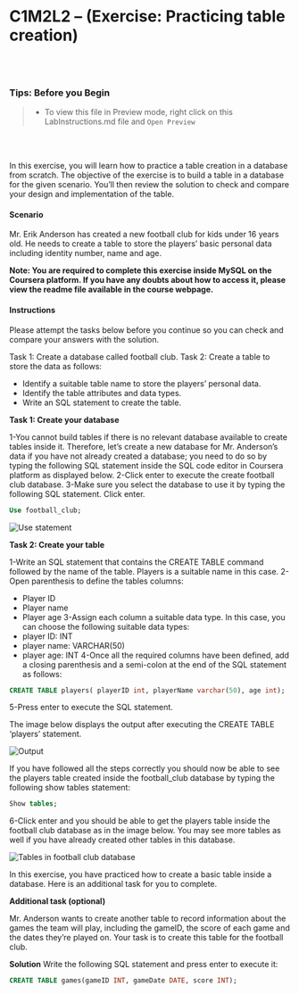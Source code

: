 # C1M2L2 – (Exercise: Practicing table creation)

<br><br>

### **Tips: Before you Begin**

> - To view this file in Preview mode, right click on this LabInstructions.md file and `Open Preview`

<br>
<br>

In this exercise, you will learn how to practice a table creation in a database from scratch. The objective of the exercise is to build a table in a database for the given scenario. You’ll then review the solution to check and compare your design and implementation of the table.

#### Scenario

Mr. Erik Anderson has created a new football club for kids under 16 years old. He needs to create a table to store the players’ basic personal data including identity number, name and age.

**Note: You are required to complete this exercise inside MySQL on the Coursera platform. If you have any doubts about how to access it, please view the readme file available in the course webpage.**

#### Instructions

Please attempt the tasks below before you continue so you can check and compare your answers with the solution.

Task 1: Create a database called football club.
Task 2: Create a table to store the data as follows:

- Identify a suitable table name to store the players’ personal data.
- Identify the table attributes and data types.
- Write an SQL statement to create the table.

**Task 1: Create your database**

1-You cannot build tables if there is no relevant database available to create tables inside it. Therefore, let’s create a new database for Mr. Anderson’s data if you have not already created a database; you need to do so by typing the following SQL statement inside the SQL code editor in Coursera platform as displayed below.
2-Click enter to execute the create football club database.
3-Make sure you select the database to use it by typing the following SQL statement. Click enter.

```SQL
Use football_club;

```

![Use statement](PracticingTableCreationImages/Picture1.PNG)

**Task 2: Create your table**

1-Write an SQL statement that contains the CREATE TABLE command followed by the name of the table. Players is a suitable name in this case.
2-Open parenthesis to define the tables columns:

- Player ID
- Player name
- Player age
  3-Assign each column a suitable data type. In this case, you can choose the following suitable data types:
- player ID: INT
- player name: VARCHAR(50)
- player age: INT
  4-Once all the required columns have been defined, add a closing parenthesis and a semi-colon at the end of the SQL statement as follows:

```SQL
CREATE TABLE players( playerID int, playerName varchar(50), age int);

```

5-Press enter to execute the SQL statement.

The image below displays the output after executing the CREATE TABLE ‘players’ statement.

![Output](PracticingTableCreationImages/Picture2.PNG)

If you have followed all the steps correctly you should now be able to see the players table created inside the football_club database by typing the following show tables statement:

```SQL
Show tables;

```

6-Click enter and you should be able to get the players table inside the football club database as in the image below. You may see more tables as well if you have already created other tables in this database.

![Tables in football club database](PracticingTableCreationImages/Picture3.PNG)

In this exercise, you have practiced how to create a basic table inside a database. Here is an additional task for you to complete.

**Additional task (optional)**

Mr. Anderson wants to create another table to record information about the games the team will play, including the gameID, the score of each game and the dates they’re played on. Your task is to create this table for the football club.

**Solution**
Write the following SQL statement and press enter to execute it:

```SQL
CREATE TABLE games(gameID INT, gameDate DATE, score INT);

```
